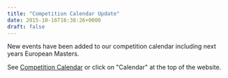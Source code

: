 ```yaml
---
title: "Competition Calendar Update"
date: 2015-10-16T16:38:26+0000
draft: false
---
```

New events have been added to our competition calendar including next years European Masters.

See [Competition Calendar](/calendar/) or click on "Calendar" at the top of the website.

